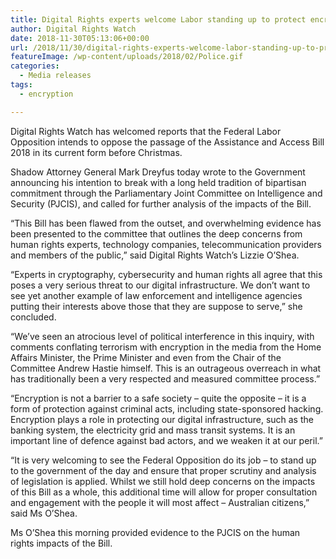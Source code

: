 ```yaml
---
title: Digital Rights experts welcome Labor standing up to protect encryption﻿
author: Digital Rights Watch
date: 2018-11-30T05:13:06+00:00
url: /2018/11/30/digital-rights-experts-welcome-labor-standing-up-to-protect-encryption/
featureImage: /wp-content/uploads/2018/02/Police.gif
categories:
  - Media releases
tags:
  - encryption

---
```

Digital Rights Watch has welcomed reports that the Federal Labor Opposition intends to oppose the passage of the Assistance and Access Bill 2018 in its current form before Christmas.  


Shadow Attorney General Mark Dreyfus today wrote to the Government announcing his intention to break with a long held tradition of bipartisan commitment through the Parliamentary Joint Committee on Intelligence and Security (PJCIS), and called for further analysis of the impacts of the Bill.  


“This Bill has been flawed from the outset, and overwhelming evidence has been presented to the committee that outlines the deep concerns from human rights experts, technology companies, telecommunication providers and members of the public,” said Digital Rights Watch’s Lizzie O’Shea.  


“Experts in cryptography, cybersecurity and human rights all agree that this poses a very serious threat to our digital infrastructure. We don’t want to see yet another example of law enforcement and intelligence agencies putting their interests above those that they are suppose to serve,” she concluded.  


“We’ve seen an atrocious level of political interference in this inquiry, with comments conflating terrorism with encryption in the media from the Home Affairs Minister, the Prime Minister and even from the Chair of the Committee Andrew Hastie himself. This is an outrageous overreach in what has traditionally been a very respected and measured committee process.”  


“Encryption is not a barrier to a safe society – quite the opposite – it is a form of protection against criminal acts, including state-sponsored hacking. Encryption plays a role in protecting our digital infrastructure, such as the banking system, the electricity grid and mass transit systems. It is an important line of defence against bad actors, and we weaken it at our peril.”  


“It is very welcoming to see the Federal Opposition do its job &#8211; to stand up to the government of the day and ensure that proper scrutiny and analysis of legislation is applied. Whilst we still hold deep concerns on the impacts of this Bill as a whole, this additional time will allow for proper consultation and engagement with the people it will most affect &#8211; Australian citizens,” said Ms O’Shea.  


Ms O’Shea this morning provided evidence to the PJCIS on the human rights impacts of the Bill.